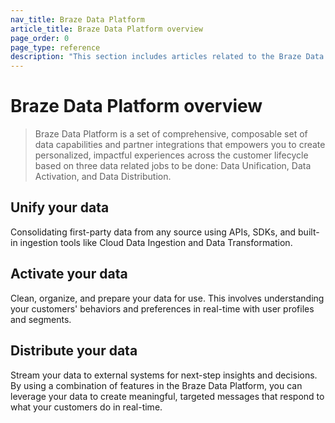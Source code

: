 ```yaml
---
nav_title: Braze Data Platform
article_title: Braze Data Platform overview
page_order: 0
page_type: reference
description: "This section includes articles related to the Braze Data Platform." 
---
```


# Braze Data Platform overview

> Braze Data Platform is a set of comprehensive, composable set of data capabilities and partner integrations that empowers you to create personalized, impactful experiences across the customer lifecycle based on three data related jobs to be done: Data Unification, Data Activation, and Data Distribution.

## Unify your data 

Consolidating first-party data from any source using APIs, SDKs, and built-in ingestion tools like Cloud Data Ingestion and Data Transformation. 

## Activate your data

Clean, organize, and prepare your data for use. This involves understanding your customers' behaviors and preferences in real-time with user profiles and segments. 

## Distribute your data

Stream your data to external systems for next-step insights and decisions. By using a combination of features in the Braze Data Platform, you can leverage your data to create meaningful, targeted messages that respond to what your customers do in real-time.
